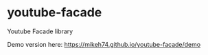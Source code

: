 # youtube-facade

Youtube Facade library

Demo version here: https://mikeh74.github.io/youtube-facade/demo
